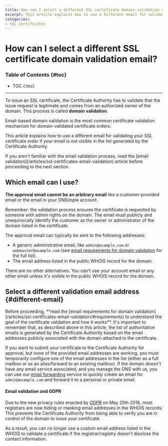 ```yaml
---
title: How can I select a different SSL certificate domain validation email?
excerpt: This article explains how to use a different email for validating the SSL certificate.
categories:
- SSL Certificates
---
```


# How can I select a different SSL certificate domain validation email?

### Table of Contents {#toc}

* TOC
{:toc}

---

To issue an SSL certificate, the Certificate Authority has to validate that the issue request is legitimate and comes from an authorized owner of the domain. This process is called **domain validation**.

Email-based domain validation is the most common certificate validation mechanism for domain-validated certificate orders.

This article explains how to use a different email for validating your SSL certificate order if your email is not visible in the list generated by the Certificate Authority.

<info>
If you aren't familiar with the email validation process, read the [email validation](/articles/ssl-certificates-email-validation) article before proceeding to the next section.
</info>


## Which email can I use?

**The approval email cannot be an arbitrary email** like a customer-provided email or the email in your DNSimple account.

<note>
Remember: the validation process ensures the certificate is requested by someone with admin rights on the domain. The email must publicly and unequivocally identify the customer as the owner or administrator of the domain listed in the certificate.
</note>

The approval email can typically be sent to the following addresses:

- A generic administrative email, like `admin@example.com` or `webmaster@example.com` (see [email requirements for domain validation](/articles/ssl-certificates-email-validation/#requirements) for the full list).
- The email address listed in the public WHOIS record for the domain.

<warning>
There are no other alternatives. You can't use your account email or any other email unless it's visible in the public WHOIS record for the domain.
</warning>


## Select a different validation email address {#different-email}

<note>
Before proceeding, **read the [email requirements for domain validation](/articles/ssl-certificates-email-validation/#requirements) to understand the goal of the certificate validation and how it works**. It's important to remember that, as described above in this article, the list of authoritative emails is generated by the Certificate Authority based on the email addresses publicly associated with the domain attached to the certificate.
</note>

If you want to submit your certificate to the Certificate Authority for approval, but none of the provided email addresses are working, you must temporarily configure one of the email addresses in the list (either as a full mailbox or as an alias/forward to an existing mailbox). If the domain doesn't have any email service associated, and you manage the DNS with us, you can use our [email forwarding](/articles/email-forwarding) service to quickly create an email for `admin@example.com` and forward it to a personal or private email.

<note>

#### Email validation and GDPR

Due to the new privacy rules enacted by [GDPR](https://en.wikipedia.org/wiki/General_Data_Protection_Regulation) on May 25th 2018, most registrars are now hiding or masking email addresses in the WHOIS records. This prevents the Certificate Authority from being able to verify you are in control of the domain to issue your certificate.

As a result, you can no longer use a custom email address listed in the WHOIS to validate a certificate if the registrar/registry doesn't disclose the contact information.

</note>
